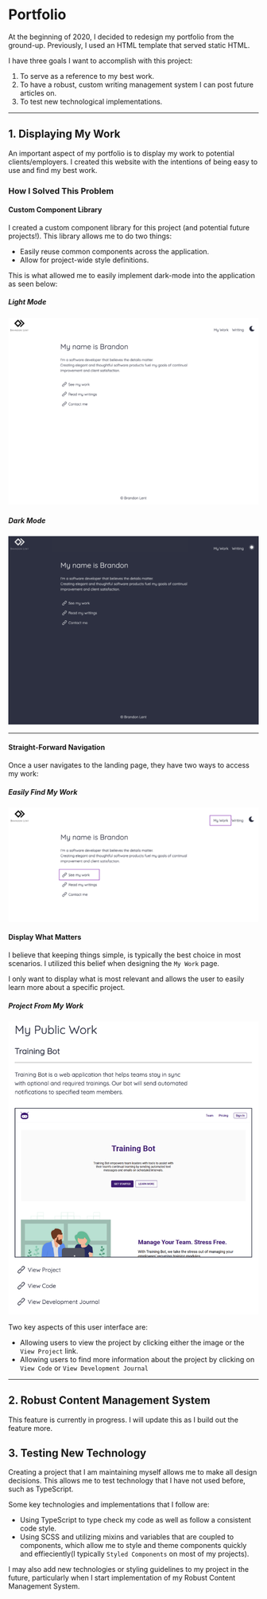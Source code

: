 # Portfolio

At the beginning of 2020, I decided to redesign my portfolio from the ground-up. Previously, I used an HTML template that served static HTML.

I have three goals I want to accomplish with this project:

1. To serve as a reference to my best work.
2. To have a robust, custom writing management system I can post future articles on.
3. To test new technological implementations.

---

## 1. Displaying My Work

An important aspect of my portfolio is to display my work to potential clients/employers. I created this website with the intentions of being easy to use and find my best work.

### How I Solved This Problem

#### Custom Component Library

I created a custom component library for this project (and potential future projects!).
This library allows me to do two things:

- Easily reuse common components across the application.
- Allow for project-wide style definitions.

This is what allowed me to easily implement dark-mode into the application as seen below:

##### Light Mode

![My portfolio's landing page in light mode](readme_assets/landing-light.png)

##### Dark Mode

![My portfolio's landing page in dark mode](readme_assets/landing-dark.png)

---

#### Straight-Forward Navigation

Once a user navigates to the landing page, they have two ways to access my work:

##### Easily Find My Work

![Highlighting the two links to access my work](readme_assets/accessing-my-work.png)

#### Display What Matters

I believe that keeping things simple, is typically the best choice in most scenarios. I utilized this belief when designing the `My Work` page.

I only want to display what is most relevant and allows the user to easily learn more about a specific project.

##### Project From My Work

![The design of my work page.](readme_assets/my-work.png)

Two key aspects of this user interface are:

- Allowing users to view the project by clicking either the image or the `View Project` link.
- Allowing users to find more information about the project by clicking on `View Code` or `View Development Journal`

---

## 2. Robust Content Management System

This feature is currently in progress. I will update this as I build out the feature more.

## 3. Testing New Technology

Creating a project that I am maintaining myself allows me to make all design decisions. This allows me to test technology that I have not used before, such as TypeScript.

Some key technologies and implementations that I follow are:

- Using TypeScript to type check my code as well as follow a consistent code style.
- Using SCSS and utilizing mixins and variables that are coupled to components, which allow me to style and theme components quickly and effieciently(I typically `Styled Components` on most of my projects).

I may also add new technologies or styling guidelines to my project in the future, particularly when I start implementation of my Robust Content Management System.
